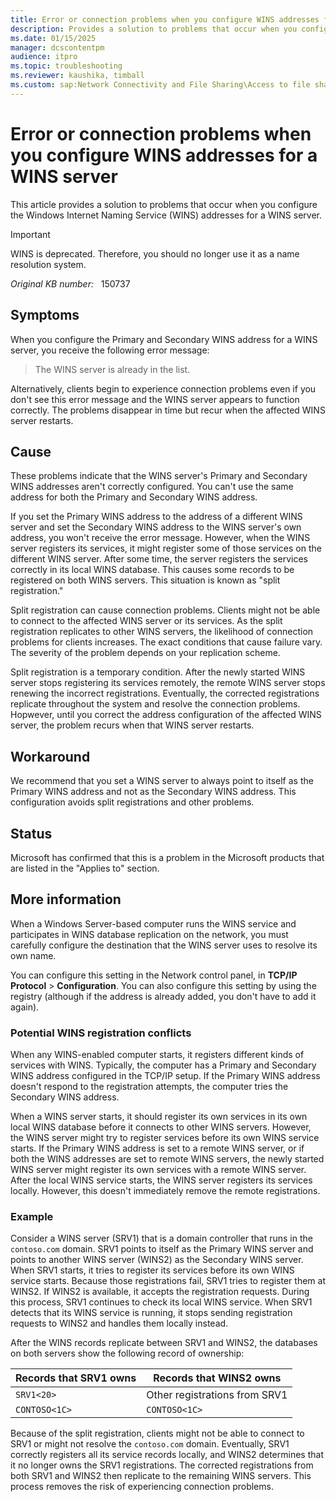 ```yaml
---
title: Error or connection problems when you configure WINS addresses for a WINS server
description: Provides a solution to problems that occur when you configure the Primary WINS address and Secondary WINS address of a WINS server.
ms.date: 01/15/2025
manager: dcscontentpm
audience: itpro
ms.topic: troubleshooting
ms.reviewer: kaushika, timball
ms.custom: sap:Network Connectivity and File Sharing\Access to file shares (SMB), csstroubleshoot
---
```

# Error or connection problems when you configure WINS addresses for a WINS server

This article provides a solution to problems that occur when you configure the Windows Internet Naming Service (WINS) addresses for a WINS server.

> [!IMPORTANT]  
> WINS is deprecated. Therefore, you should no longer use it as a name resolution system.

_Original KB number:_ &nbsp; 150737

## Symptoms

When you configure the Primary and Secondary WINS address for a WINS server, you receive the following error message:

> The WINS server is already in the list.

Alternatively, clients begin to experience connection problems even if you don't see this error message and the WINS server appears to function correctly. The problems disappear in time but recur when the affected WINS server restarts.

## Cause

These problems indicate that the WINS server's Primary and Secondary WINS addresses aren't correctly configured. You can't use the same address for both the Primary and Secondary WINS address.

If you set the Primary WINS address to the address of a different WINS server and set the Secondary WINS address to the WINS server's own address, you won't receive the error message. However, when the WINS server registers its services, it might register some of those services on the different WINS server. After some time, the server registers the services correctly in its local WINS database. This causes some records to be registered on both WINS servers. This situation is known as "split registration."

Split registration can cause connection problems. Clients might not be able to connect to the affected WINS server or its services. As the split registration replicates to other WINS servers, the likelihood of connection problems for clients increases. The exact conditions that cause failure vary. The severity of the problem depends on your replication scheme.

Split registration is a temporary condition. After the newly started WINS server stops registering its services remotely, the remote WINS server stops renewing the incorrect registrations. Eventually, the corrected registrations replicate throughout the system and resolve the connection problems. Hopwever, until you correct the address configuration of the affected WINS server, the problem recurs when that WINS server restarts.

## Workaround

We recommend that you set a WINS server to always point to itself as the Primary WINS address and not as the Secondary WINS address. This configuration avoids split registrations and other problems.

## Status

Microsoft has confirmed that this is a problem in the Microsoft products that are listed in the "Applies to" section.

## More information

When a Windows Server-based computer runs the WINS service and participates in WINS database replication on the network, you must carefully configure the destination that the WINS server uses to resolve its own name.

You can configure this setting in the Network control panel, in **TCP/IP Protocol** > **Configuration**. You can also configure this setting by using the registry (although if the address is already added, you don't have to add it again).

### Potential WINS registration conflicts

When any WINS-enabled computer starts, it registers different kinds of services with WINS. Typically, the computer has a Primary and Secondary WINS address configured in the TCP/IP setup. If the Primary WINS address doesn't respond to the registration attempts, the computer tries the Secondary WINS address.

When a WINS server starts, it should register its own services in its own local WINS database before it connects to other WINS servers. However, the WINS server might try to register services before its own WINS service starts. If the Primary WINS address is set to a remote WINS server, or if both the WINS addresses are set to remote WINS servers, the newly started WINS server might register its own services with a remote WINS server. After the local WINS service starts, the WINS server registers its services locally. However, this doesn't immediately remove the remote registrations.

### Example

Consider a WINS server (SRV1) that is a domain controller that runs in the `contoso.com` domain. SRV1 points to itself as the Primary WINS server and points to another WINS server (WINS2) as the Secondary WINS server. When SRV1 starts, it tries to register its services before its own WINS service starts. Because those registrations fail, SRV1 tries to register them at WINS2. If WINS2 is available, it accepts the registration requests. During this process, SRV1 continues to check its local WINS service. When SRV1 detects that its WINS service is running, it stops sending registration requests to WINS2 and handles them locally instead.

After the WINS records replicate between SRV1 and WINS2, the databases on both servers show the following record of ownership:

| Records that SRV1 owns | Records that WINS2 owns |
| --- | --- |
| `SRV1<20>` | Other registrations from SRV1 |
| `CONTOSO<1C>` | `CONTOSO<1C>` |

Because of the split registration, clients might not be able to connect to SRV1 or might not resolve the `contoso.com` domain. Eventually, SRV1 correctly registers all its service records locally, and WINS2 determines that it no longer owns the SRV1 registrations. The corrected registrations from both SRV1 and WINS2 then replicate to the remaining WINS servers. This process removes the risk of experiencing connection problems.
